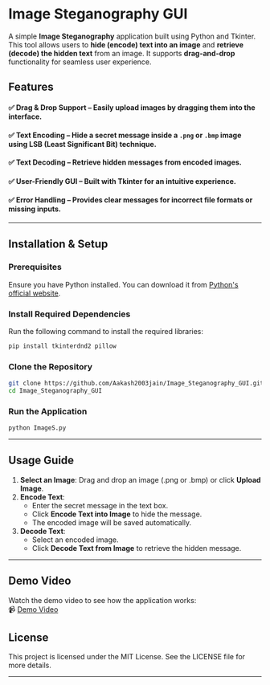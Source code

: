 # Image Steganography GUI

A simple **Image Steganography** application built using Python and Tkinter. This tool allows users to **hide (encode) text into an image** and **retrieve (decode) the hidden text** from an image. It supports **drag-and-drop** functionality for seamless user experience.

## Features

#### ✅ **Drag & Drop Support** – Easily upload images by dragging them into the interface.
#### ✅ **Text Encoding** – Hide a secret message inside a `.png` or `.bmp` image using LSB (Least Significant Bit) technique.
#### ✅ **Text Decoding** – Retrieve hidden messages from encoded images.
#### ✅ **User-Friendly GUI** – Built with Tkinter for an intuitive experience.
#### ✅ **Error Handling** – Provides clear messages for incorrect file formats or missing inputs.

---

## Installation & Setup

### Prerequisites
Ensure you have Python installed. You can download it from [Python's official website](https://www.python.org/downloads/).

### Install Required Dependencies
Run the following command to install the required libraries:

```sh
pip install tkinterdnd2 pillow
```

### Clone the Repository
```sh
git clone https://github.com/Aakash2003jain/Image_Steganography_GUI.git
cd Image_Steganography_GUI
```

### Run the Application
```sh
python ImageS.py
```

---

## Usage Guide

1. **Select an Image**: Drag and drop an image (.png or .bmp) or click **Upload Image**.
2. **Encode Text**:
   - Enter the secret message in the text box.
   - Click **Encode Text into Image** to hide the message.
   - The encoded image will be saved automatically.
3. **Decode Text**:
   - Select an encoded image.
   - Click **Decode Text from Image** to retrieve the hidden message.

---

## Demo Video
Watch the demo video to see how the application works:  
📹 [Demo Video](https://raw.githubusercontent.com/Aakash2003jain/Image_Steganography_GUI/main/demo.mp4)

## License
   This project is licensed under the MIT License. See the LICENSE file for more details.

---

